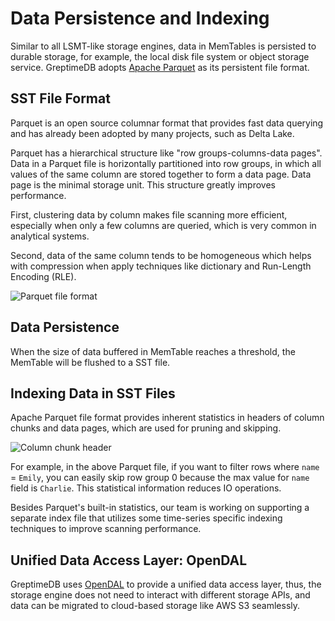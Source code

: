 # Data Persistence and Indexing

Similar to all LSMT-like storage engines, data in MemTables is persisted to durable storage, for example, the local disk file system or object storage service. GreptimeDB adopts [Apache Parquet][1] as its persistent file format.

## SST File Format

Parquet is an open source columnar format that provides fast data querying and has already been adopted by many projects, such as Delta Lake.

Parquet has a hierarchical structure like "row groups-columns-data pages". Data in a Parquet file is horizontally partitioned into row groups, in which all values of the same column are stored together to form a data page. Data page is the minimal storage unit. This structure greatly improves performance.

First, clustering data by column makes file scanning more efficient, especially when only a few columns are queried, which is very common in analytical systems.

Second, data of the same column tends to be homogeneous which helps with compression when apply techniques like dictionary and Run-Length Encoding (RLE).

![Parquet file format](/public/parquet-file-format.png)

## Data Persistence

When the size of data buffered in MemTable reaches a threshold, the MemTable will be flushed to a SST file.

## Indexing Data in SST Files

Apache Parquet file format provides inherent statistics in headers of column chunks and data pages, which are used for pruning and skipping.

![Column chunk header](/public/column-chunk-header.png)

For example, in the above Parquet file, if you want to filter rows where `name` = `Emily`, you can easily skip row group 0 because the max value for `name` field is `Charlie`. This statistical information reduces IO operations.

Besides Parquet's built-in statistics, our team is working on supporting a separate index file that utilizes some time-series specific indexing techniques to improve scanning performance.

## Unified Data Access Layer: OpenDAL

GreptimeDB uses [OpenDAL][2] to provide a unified data access layer, thus, the storage engine does not need to interact with different storage APIs, and data can be migrated to cloud-based storage like AWS S3 seamlessly.

[1]: https://parquet.apache.org
[2]: https://github.com/datafuselabs/opendal
